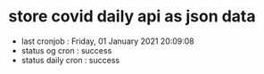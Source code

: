 # store covid daily api as json data

- last cronjob : Friday, 01 January 2021 20:09:08
- status og cron : success
- status daily cron : success
      
      